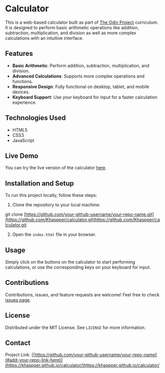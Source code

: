# Calculator

This is a web-based calculator built as part of [The Odin Project](https://www.theodinproject.com/) curriculum. It is designed to perform basic arithmetic operations like addition, subtraction, multiplication, and division as well as more complex calculations with an intuitive interface.

## Features

- **Basic Arithmetic**: Perform addition, subtraction, multiplication, and division.
- **Advanced Calculations**: Supports more complex operations and functions.
- **Responsive Design**: Fully functional on desktop, tablet, and mobile devices.
- **Keyboard Support**: Use your keyboard for input for a faster calculation experience.

## Technologies Used

- HTML5
- CSS3
- JavaScript

## Live Demo

You can try the live version of the calculator [here]([#add-your-live-demo-link-here](https://khaspper.github.io/calculator/)https://khaspper.github.io/calculator/).

## Installation and Setup

To run this project locally, follow these steps:

1. Clone the repository to your local machine:

git clone [https://github.com/your-github-username/your-repo-name.git](https://github.com/Khaspper/calculator.git)https://github.com/Khaspper/calculator.git

2. Open the `index.html` file in your browser.

## Usage

Simply click on the buttons on the calculator to start performing calculations, or use the corresponding keys on your keyboard for input.

## Contributions

Contributions, issues, and feature requests are welcome! Feel free to check [issues page](#add-your-issues-link-here).

## License

Distributed under the MIT License. See `LICENSE` for more information.

## Contact

Project Link: [[https://github.com/your-github-username/your-repo-name](#add-your-repo-link-here)](https://khaspper.github.io/calculator/)https://khaspper.github.io/calculator/
